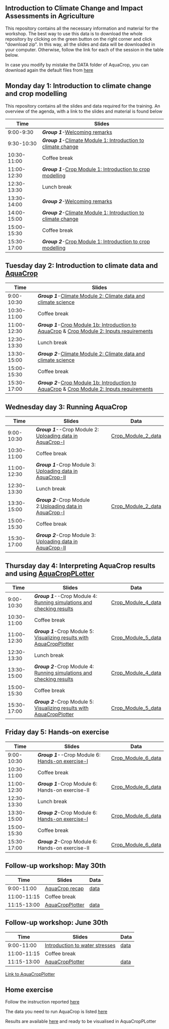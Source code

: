 ## Introduction to Climate Change and Impact Assessments in Agriculture
This repository contains all the necessary information and material for the workshop. The best way to use this data is to download the whole repository by clicking on the green button on the right corner and click "download zip". In this way, all the slides and data will be downloaded in your computer. Otherwise, follow the link for each of the session in the table below. 

In case you modify by mistake the DATA folder of AquaCrop, you can download again the default files from [here](https://www.dropbox.com/sh/0f21t4pfswjnwy3/AAC1B_2H7FLTy3yk5Bh43d3qa?dl=0)



## Monday day 1: Introduction to climate change and crop modelling
This repository contains all the slides and data required for the training. An overview of the agenda, with a link to the slides and material is found below

| Time        | Slides                                             |
|-------------|----------------------------------------------------|
| 9:00-9:30 | ***Group 1***-[Welcoming remarks](https://github.com/Risk-Team/Moldova-workshop/blob/main/slides/December_2022/Day%201.%20Workshop%20agenda.pdf)                                     |
| 9:30-10:30  | ***Group 1***-[Climate Module 1: Introduction to   climate change](https://github.com/Risk-Team/Moldova-workshop/blob/main/slides/December_2022/Day%201.%20Climate%20module%201.%20Introduction%20to%20Climate%20Change.pdf) |
| 10:30-11:00 | Coffee break                                       |
| 11:00-12:30 | ***Group 1***-[Crop Module 1: Introduction to crop   modelling](https://github.com/Risk-Team/Moldova-workshop/blob/main/slides/December_2022/Day%201.%20Crop%20module%201.%20Introduction%20to%20AquaCrop.pdf)    |
| 12:30-13:30 | Lunch break                                        |
| 13:30-14:00 | ***Group 2***-[Welcoming remarks](https://github.com/Risk-Team/Moldova-workshop/blob/main/slides/December_2022/Day%201.%20Workshop%20agenda.pdf)                                       |
| 14:00-15:00 | ***Group 2***-[Climate Module 1: Introduction to   climate change](https://github.com/Risk-Team/Moldova-workshop/blob/main/slides/December_2022/Day%201.%20Climate%20module%201.%20Introduction%20to%20Climate%20Change.pdf) |
| 15:00-15:30 | Coffee break                                       |
| 15:30-17:00 | ***Group 2***-[Crop Module 1: Introduction to crop   modelling](https://github.com/Risk-Team/Moldova-workshop/blob/main/slides/December_2022/Day%201.%20Crop%20module%201.%20Introduction%20to%20AquaCrop.pdf)    |

## Tuesday day 2: Introduction to climate data and [AquaCrop](https://www.fao.org/aquacrop/en/)

| Time        | Slides                                             |
|-------------|----------------------------------------------------|
| 9:00-10:30  | ***Group 1***-[Climate Module 2: Climate data and climate science](https://github.com/Risk-Team/Moldova-workshop/blob/main/slides/December_2022/Day%202.%20Climate%20module%202.%20Climate%20Models.pdf) |    
| 10:30-11:00 | Coffee break                                       | 
| 11:00-12:30 | ***Group 1***-[Crop Module 1b: Introduction to AquaCrop](https://github.com/Risk-Team/Moldova-workshop/blob/main/slides/December_2022/Day%202-3.%20Crop%20module%202.%20Input%20requirements%20%26%20create%20climate%20files.pdf) & [Crop Module 2: Inputs requirements](https://github.com/Risk-Team/Moldova-workshop/blob/main/slides/December_2022/Day%202-3.%20Crop%20module%202.%20Input%20requirements%20%26%20create%20climate%20files.pdf)     |
| 12:30-13:30 | Lunch break                                        |
| 13:30-15:00 | ***Group 2***-[Climate Module 2: Climate data and climate science](https://github.com/Risk-Team/Moldova-workshop/blob/main/slides/December_2022/Day%202.%20Climate%20module%202.%20Climate%20Models.pdf) |
| 15:00-15:30 | Coffee break                                       |
| 15:30-17:00 | ***Group 2***-[Crop Module 1b: Introduction to AquaCrop](https://github.com/Risk-Team/Moldova-workshop/blob/main/slides/December_2022/Day%202-3.%20Crop%20module%202.%20Input%20requirements%20%26%20create%20climate%20files.pdf) & [Crop Module 2: Inputs requirements](https://github.com/Risk-Team/Moldova-workshop/blob/main/slides/December_2022/Day%202-3.%20Crop%20module%202.%20Input%20requirements%20%26%20create%20climate%20files.pdf)     |

## Wednesday day 3: Running AquaCrop 

| Time        | Slides                                             | Data |
|-------------|----------------------------------------------------|------|
| 9:00-10:30  | ***Group 1***--Crop Module 2: [Uploading data in AquaCrop-I](https://github.com/Risk-Team/Moldova-workshop/blob/main/slides/December_2022/Day%202-3.%20Crop%20module%202.%20Input%20requirements%20%26%20create%20climate%20files.pdf) |  [Crop_Module_2_data](https://www.dropbox.com/sh/tg4qb6l2u4guri5/AADHY_ilxcGUPhYRDlzSVHO0a?dl=0)    |
| 10:30-11:00 | Coffee break                                       |      |
| 11:00-12:30 | ***Group 1***-Crop Module 3: [Uploading data in AquaCrop-II](https://github.com/Risk-Team/Moldova-workshop/blob/main/slides/December_2022/Day%203.%20Crop%20module%203.%20Create%20and%20upload%20crop%2C%20soil%20and%20management%20files.pdf)    |      |
| 12:30-13:30 | Lunch break                                        |      |
| 13:30-15:00 | ***Group 2***-Crop Module 2:[Uploading data in AquaCrop-I](https://github.com/Risk-Team/Moldova-workshop/blob/main/slides/December_2022/Day%202-3.%20Crop%20module%202.%20Input%20requirements%20%26%20create%20climate%20files.pdf) |  [Crop_Module_2_data](https://www.dropbox.com/sh/tg4qb6l2u4guri5/AADHY_ilxcGUPhYRDlzSVHO0a?dl=0)    |
| 15:00-15:30 | Coffee break                                       |      |
| 15:30-17:00 | ***Group 2***-Crop Module 3: [Uploading data in AquaCrop-II](https://github.com/Risk-Team/Moldova-workshop/blob/main/slides/December_2022/Day%203.%20Crop%20module%203.%20Create%20and%20upload%20crop%2C%20soil%20and%20management%20files.pdf)    |      |


## Thursday day 4: Interpreting AquaCrop results and using [AquaCropPLotter](https://github.com/Risk-Team/AquaCropPlotter)

| Time        | Slides                                             | Data |
|-------------|----------------------------------------------------|------|
| 9:00-10:30  | ***Group 1***--Crop Module 4: [Running simulations and checking results](https://github.com/Risk-Team/Moldova-workshop/blob/main/slides/December_2022/Day%204.%20Crop%20module%204.%20Interpreting%20AquaCrop%20outputs.pdf) |   [Crop_Module_4_data](https://www.dropbox.com/sh/demb7r13dxt9uzi/AAAih4m_7l2PakWtyNtMZVPTa?dl=0)   |
| 10:30-11:00 | Coffee break                                       |      |
| 11:00-12:30 | ***Group 1***-Crop Module 5: [Visualizing results with AquaCropPlotter](https://github.com/Risk-Team/Moldova-workshop/blob/main/slides/December_2022/Day%204.%20Crop%20module%205.%20AquaCropPlotter.pdf)    |    [Crop_Module_5_data](https://www.dropbox.com/sh/16kpne3ziuuyph1/AABXzYD9JjEVAQz7w9-YZpQta?dl=0)   |
| 12:30-13:30 | Lunch break                                        |      |
| 13:30-15:00 | ***Group 2***-Crop Module 4: [Running simulations and checking results](https://github.com/Risk-Team/Moldova-workshop/blob/main/slides/December_2022/Day%204.%20Crop%20module%204.%20Interpreting%20AquaCrop%20outputs.pdf) |   [Crop_Module_4_data](https://www.dropbox.com/sh/demb7r13dxt9uzi/AAAih4m_7l2PakWtyNtMZVPTa?dl=0)   |
| 15:00-15:30 | Coffee break                                       |      |
| 15:30-17:00 | ***Group 2***-Crop Module 5: [Visualizing results with AquaCropPlotter](https://github.com/Risk-Team/Moldova-workshop/blob/main/slides/December_2022/Day%204.%20Crop%20module%205.%20AquaCropPlotter.pdf)    |    [Crop_Module_5_data](https://www.dropbox.com/sh/16kpne3ziuuyph1/AABXzYD9JjEVAQz7w9-YZpQta?dl=0)  |


## Friday day 5: Hands-on exercise 

| Time        | Slides                                             | Data |
|-------------|----------------------------------------------------|------|
| 9:00-10:30  | ***Group 1***--Crop Module 6: [Hands-on exercise-I](https://www.dropbox.com/s/yir1ytlqjxereun/Instruction_Hands-on%20exercise.pdf?dl=0) |  [Crop_Module_6_data](https://www.dropbox.com/sh/pid05tz7stvbv1h/AADo3DAsuShncbyG4cETHiIXa?dl=0)    |
| 10:30-11:00 | Coffee break                                       |      |
| 11:00-12:30 | ***Group 1***-Crop Module 6: Hands-on exercise-II     |  [Crop_Module_6_data](https://www.dropbox.com/sh/pid05tz7stvbv1h/AADo3DAsuShncbyG4cETHiIXa?dl=0)      |
| 12:30-13:30 | Lunch break                                        |      |
| 13:30-15:00 | ***Group 2***-Crop Module 6: [Hands-on exercise-I](https://www.dropbox.com/s/yir1ytlqjxereun/Instruction_Hands-on%20exercise.pdf?dl=0)  |    [Crop_Module_6_data](https://www.dropbox.com/sh/pid05tz7stvbv1h/AADo3DAsuShncbyG4cETHiIXa?dl=0)    |
| 15:00-15:30 | Coffee break                                       |      |
| 15:30-17:00 | ***Group 2***-Crop Module 6: Hands-on exercise-II     |    [Crop_Module_6_data](https://www.dropbox.com/sh/pid05tz7stvbv1h/AADo3DAsuShncbyG4cETHiIXa?dl=0)    |


## Follow-up workshop: May 30th 

| Time        | Slides                                             | Data |
|-------------|----------------------------------------------------|------|
| 9:00-11:00  | [AquaCrop recap](https://github.com/Risk-Team/Moldova-workshop/blob/main/slides/May_2023/Follow%20up%20AquaCrop.pdf) |  [data](https://www.dropbox.com/sh/fucqfi8eb5ob487/AAC7EK_gAy8tTABsKIquJo3Ca?dl=0)    |
| 11:00-11:15 | Coffee break                                       |      |
| 11:15-13:00 |[AquaCropPlotter](https://github.com/Risk-Team/Moldova-workshop/blob/main/slides/May_2023/AquaCropPlotter.pdf)     |  [data](https://www.dropbox.com/sh/o1duswr22zbqr4z/AADdih6rDOnbi0ugFX-XuEaBa?dl=0)      |



## Follow-up workshop: June 30th 

| Time        | Slides                                             | Data |
|-------------|----------------------------------------------------|------|
| 9:00-11:00  | [Introduction to water stresses](https://github.com/Risk-Team/Moldova-workshop/blob/main/slides/June_2023/Follow%20up%2030%20June%20AquaCrop.pdf) |  [data](https://www.dropbox.com/sh/1tvn0bs252tj7mi/AAAE4keAW4Z6-_y05F3_uSuwa?dl=0)    |
| 11:00-11:15 | Coffee break                                       |      |
| 11:15-13:00 |[AquaCropPlotter](https://github.com/Risk-Team/Moldova-workshop/blob/main/slides/May_2023/AquaCropPlotter.pdf)|  [data](https://www.dropbox.com/sh/evkpfvts68lir3s/AAB_xB9zFmLBdzxqUK4l7BN0a?dl=0) |

[Link to AquaCropPlotter](https://tntps.shinyapps.io/aquacropplotter/)

## Home exercise

Follow the instruction reported [here](https://www.dropbox.com/s/uw90s4tc565x0db/Follow-up_Exercise_AquaCrop.pdf?dl=0) 

The data you need to run AquaCrop is listed [here](https://www.dropbox.com/scl/fo/n2fjfipl8x79nzz1ardml/h?rlkey=ufjn2wr6jmsb1k02rtn3q6wpu&dl=0) 

Results are available [here](https://www.dropbox.com/scl/fo/20dpu6r4msdcb3xfngwtl/h?rlkey=yfa7egpf07j0ixtz43q9pxv56&dl=0) and ready to be visualised in AquaCropPLotter 
